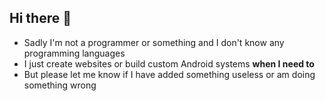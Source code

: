 ## Hi there 👋
- Sadly I'm not a programmer or something and I don't know any programming languages
- I just create websites or build custom Android systems **when I need to**
- But please let me know if I have added something useless or am doing something wrong
